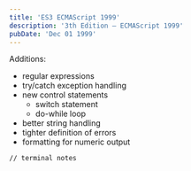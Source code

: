 ```yaml
---
title: 'ES3 ECMAScript 1999'
description: '3th Edition – ECMAScript 1999'
pubDate: 'Dec 01 1999'
---
```


Additions:
- regular expressions
- try/catch exception handling
- new control statements
  - switch statement
  - do-while loop
- better string handling
- tighter definition of errors
- formatting for numeric output

```bash
// terminal notes
```